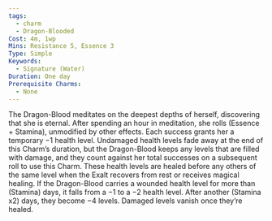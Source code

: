 ```yaml
---
tags:
  - charm
  - Dragon-Blooded
Cost: 4m, 1wp
Mins: Resistance 5, Essence 3
Type: Simple
Keywords:
  - Signature (Water)
Duration: One day
Prerequisite Charms:
  - None
---
```

The Dragon-Blood meditates on the deepest depths of herself, discovering that she is eternal. After spending an hour in meditation, she rolls (Essence + Stamina), unmodified by other effects. Each success grants her a temporary −1 health level. Undamaged health levels fade away at the end of this Charm’s duration, but the Dragon-Blood keeps any levels that are filled with damage, and they count against her total successes on a subsequent roll to use this Charm. These health levels are healed before any others of the same level when the Exalt recovers from rest or receives magical healing. If the Dragon-Blood carries a wounded health level for more than (Stamina) days, it falls from a −1 to a −2 health level. After another (Stamina x2) days, they become −4 levels. Damaged levels vanish once they’re healed.